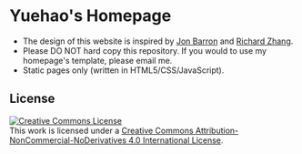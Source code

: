 # Yuehao's Homepage


- The design of this website is inspired by [Jon Barron](https://jonbarron.info/) and [Richard Zhang](https://richzhang.github.io/).
- Please DO NOT hard copy this repository. If you would to use my homepage's template, please email me.
- Static pages only (written in HTML5/CSS/JavaScript).

## License
<a rel="license" href="http://creativecommons.org/licenses/by-nc-nd/4.0/"><img alt="Creative Commons License" style="border-width:0" src="https://i.creativecommons.org/l/by-nc-nd/4.0/88x31.png" /></a><br />This work is licensed under a <a rel="license" href="http://creativecommons.org/licenses/by-nc-nd/4.0/">Creative Commons Attribution-NonCommercial-NoDerivatives 4.0 International License</a>.